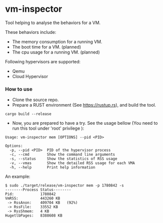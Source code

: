 # vm-inspector
Tool helping to analyse the behaviors for a VM.
  
These behaviors include:  
- The memory consumption for a running VM.  
- The boot time for a VM. (planned)   
- The cpu usage for a running VM. (planned)  
  
Following hypervisors are supported:  
- Qemu
- Cloud Hypervisor  
  
### How to use  
- Clone the source repo.
- Prepare a RUST environment (See https://rustup.rs), and build the tool.
```
cargo build --release
```
- Now, you are prepared to have a try. See the usage bellow (You need to run this tool under  'root' privilege ): 

```
Usage: vm-inspector mem [OPTIONS] --pid <PID>

Options:
  -p, --pid <PID>  PID of the hypervisor process
  -c, --cmd        Show the command line arguments
  -s, --status     Show the statistics of RSS usage
  -v, --vmas       Show the detailed RSS usage for each VMA
  -h, --help       Print help information
```
An example: 
```
$ sudo ./target/release/vm-inspector mem -p 1780842 -s
--------Process Status--------
Pid:            1780842
VmRSS:          443260 KB
 -> RssAnon:    409704 KB   (92%)
 -> RssFile:    33552 KB
 -> RssShmem:   4 KB
HugetlbPages:   8388608 KB
```